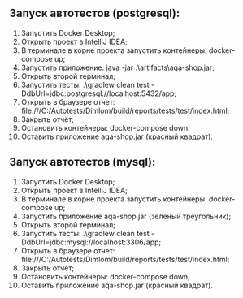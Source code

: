 ## Запуск автотестов (postgresql):
1. Запустить Docker Desktop;
2. Открыть проект в IntelliJ IDEA;
3. В терминале в корне проекта запустить контейнеры:
   docker-compose up;
4. Запустить приложение:
   java -jar .\artifacts\aqa-shop.jar;
5. Открыть второй терминал;
6. Запустить тесты:
   .\gradlew clean test -DdbUrl=jdbc:postgresql://localhost:5432/app;
7. Открыть в браузере отчет: file:///C:/Autotests/Dimlom/build/reports/tests/test/index.html;
8. Закрыть отчёт; 
9. Остановить контейнеры:
    docker-compose down. 
10. Оставить приложение aqa-shop.jar (красный квадрат).


## Запуск автотестов (mysql):
1. Запустить Docker Desktop;
2. Открыть проект в IntelliJ IDEA;
3. В терминале в корне проекта запустить контейнеры:
   docker-compose up;
4. Запустить приложение aqa-shop.jar (зеленый треугольник);
5. Открыть второй терминал;
6. Запустить тесты:
   .\gradlew clean test -DdbUrl=jdbc:mysql://localhost:3306/app;
7. Открыть в браузере отчет: file:///C:/Autotests/Dimlom/build/reports/tests/test/index.html;
8. Закрыть отчёт; 
9. Остановить контейнеры:
    docker-compose down; 
10. Оставить приложение aqa-shop.jar (красный квадрат).